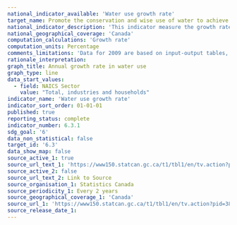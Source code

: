 ```yaml
---
national_indicator_available: 'Water use growth rate'
target_name: Promote the conservation and wise use of water to achieve a 30% reduction or increased efficiency in water use in various sectors by 2025 (based on 2009 water use levels)
national_indicator_description: 'This indicator measure the growth rate in water use in different sector of the economy as well as by households.'
national_geographical_coverage: 'Canada'
computation_calculations: 'Growth rate'
computation_units: Percentage
comments_limitations: 'Data for 2009 are based on input-output tables, while data for 2011 onwards are based on the supply and use tables: comparisons with the 2009 data should be done with caution. The estimate for water use does not include the use of water for hydro-electricity production.'
rationale_interpretation: 
graph_title: Annual growth rate in water use
graph_type: line
data_start_values:
  - field: NAICS Sector
    value: "Total, industries and households"
indicator_name: 'Water use growth rate'
indicator_sort_order: 01-01-01
published: true
reporting_status: complete
indicator_number: 6.3.1
sdg_goal: '6'
data_non_statistical: false
target_id: '6.3'
data_show_map: false
source_active_1: true
source_url_text_1: 'https://www150.statcan.gc.ca/t1/tbl1/en/tv.action?pid=3810025001'
source_active_2: false
source_url_text_2: Link to Source
source_organisation_1: Statistics Canada
source_periodicity_1: Every 2 years
source_geographical_coverage_1: 'Canada'
source_url_1: 'https://www150.statcan.gc.ca/t1/tbl1/en/tv.action?pid=3810025001'
source_release_date_1: 
---
```


